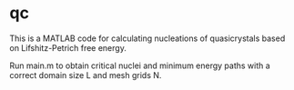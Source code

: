 # qc

This is a MATLAB code for calculating nucleations of quasicrystals based on Lifshitz-Petrich free energy.

Run main.m to obtain critical nuclei and minimum energy paths with a correct domain size L and mesh grids N. 
